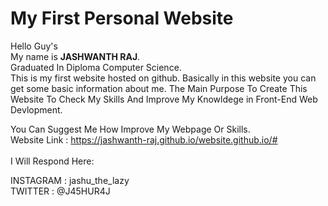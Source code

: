 # My First Personal Website

Hello Guy's<br>
My name is <b>JASHWANTH RAJ</b>.<br>
Graduated In Diploma Computer Science.<br>
This is my first website hosted on github. Basically in this website you can get some basic information about me.
The Main Purpose To Create This Website To Check My Skills And Improve My Knowldege in Front-End Web Devlopment.

You Can Suggest Me How Improve My Webpage Or Skills.<br>
Website Link : https://jashwanth-raj.github.io/website.github.io/#   
<br>
I Will Respond Here:

INSTAGRAM : jashu_the_lazy <br>
TWITTER   : @J45HUR4J
